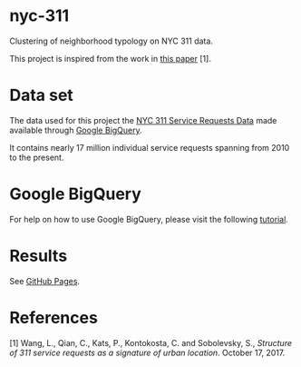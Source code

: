 # nyc-311
Clustering of neighborhood typology on NYC 311 data.

This project is inspired from the work in [this paper](https://doi.org/10.1371/journal.pone.0186314) [1].

# Data set
The data used for this project the [NYC 311 Service Requests Data](https://data.cityofnewyork.us/Social-Services/311-Service-Requests-from-2010-to-Present/erm2-nwe9) made available through [Google BigQuery](https://cloud.google.com/bigquery/public-data/nyc-311).

It contains nearly 17 million individual service requests spanning from 2010 to the present.

# Google BigQuery
For help on how to use Google BigQuery, please visit the following [tutorial](https://cfss.uchicago.edu/distrib001_database.html#google_bigquery).

# Results
See [GitHub Pages](https://acomets.github.io/nyc-311/).

# References
[1] Wang, L., Qian, C., Kats, P., Kontokosta, C. and Sobolevsky, S., _Structure of 311 service requests as a signature of urban location_. October 17, 2017.
